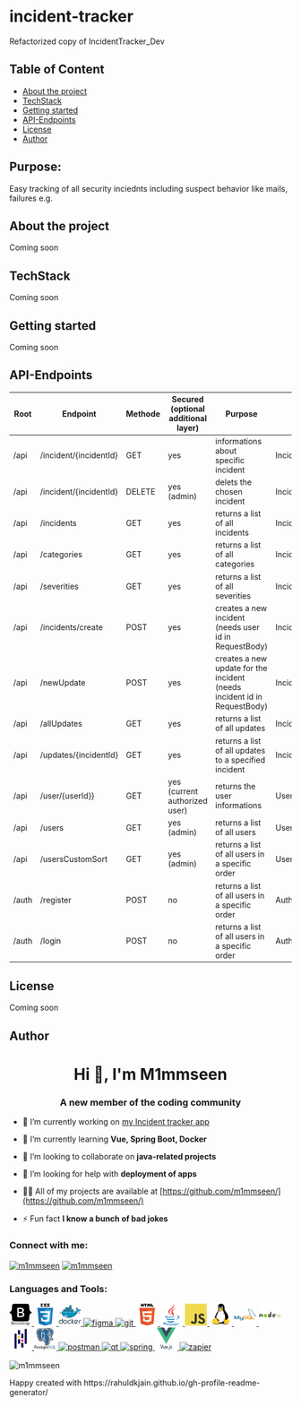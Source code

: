 # incident-tracker
Refactorized copy of IncidentTracker_Dev
## Table of Content
- [About the project](README.md#about-the-project)
- [TechStack](README.md#TechStack)
- [Getting started](README.md#getting-started)
- [API-Endpoints](README.md#api-endpoints)
- [License](README.md#license)
- [Author](README.md#author)



## Purpose: 
Easy tracking of all security inciednts including suspect behavior like mails, failures e.g.

## About the project
Coming soon

## TechStack

Coming soon

## Getting started

Coming soon

## API-Endpoints

  Root | Endpoint | Methode | Secured (optional additional layer) | Purpose | Controller |
| -------- | -------- | -------- | -------- | -------- |-------- |
| /api   | /incident/{incidentId}    | GET     |  yes    | informations about specific incident | IncidentController |
| /api    | /incident/{incidentId}     | DELETE     | yes (admin)     | delets the chosen incident | IncidentController |
| /api    | /incidents     | GET     | yes  | returns a list of all incidents | IncidentController |
| /api    | /categories     | GET     | yes  | returns a list of all categories | IncidentController |
| /api    | /severities     | GET     | yes  | returns a list of all severities | IncidentController |
| /api    | /incidents/create    | POST     | yes  | creates a new incident (needs user id in RequestBody) | IncidentController |
| /api    | /newUpdate     | POST     | yes  | creates a new update for the incident (needs incident id in RequestBody) | IncidentUpdatesController |
| /api    | /allUpdates     | GET     | yes  | returns a list of all updates | IncidentUpdatesController |
| /api    | /updates/{incidentId}     | GET     | yes  | returns a list of all updates to a specified incident | IncidentUpdatesController |
| /api    | /user/{userId}}     | GET     | yes (current authorized user) | returns the user informations | UserController |
| /api    | /users     | GET     | yes (admin)  | returns a list of all users | UserController |
| /api    | /usersCustomSort     | GET     | yes (admin)  | returns a list of all users in a specific order | UserController |
| /auth    | /register     | POST     | no  | returns a list of all users in a specific order | AuthenticationController |
| /auth    | /login   | POST     | no  | returns a list of all users in a specific order | AuthenticationController |


## License

Coming soon

## Author

<h1 align="center">Hi 👋, I'm M1mmseen</h1>
<h3 align="center">A new member of the coding community</h3>

- 🔭 I’m currently working on [my Incident tracker app](https://github.com/m1mmseen/incident-tracker/)

- 🌱 I’m currently learning **Vue, Spring Boot, Docker**

- 👯 I’m looking to collaborate on **java-related projects**

- 🤝 I’m looking for help with **deployment of apps**

- 👨‍💻 All of my projects are available at [https://github.com/m1mmseen/](https://github.com/m1mmseen/)

- ⚡ Fun fact **I know a bunch of bad jokes**

<h3 align="left">Connect with me:</h3>
<p align="left">
<a href="https://stackoverflow.com/users/m1mmseen" target="blank"><img align="center" src="https://raw.githubusercontent.com/rahuldkjain/github-profile-readme-generator/master/src/images/icons/Social/stack-overflow.svg" alt="m1mmseen" height="30" width="40" /></a>
<a href="https://www.leetcode.com/m1mmseen" target="blank"><img align="center" src="https://raw.githubusercontent.com/rahuldkjain/github-profile-readme-generator/master/src/images/icons/Social/leet-code.svg" alt="m1mmseen" height="30" width="40" /></a>
</p>

<h3 align="left">Languages and Tools:</h3>
<p align="left"> <a href="https://getbootstrap.com" target="_blank" rel="noreferrer"> <img src="https://raw.githubusercontent.com/devicons/devicon/master/icons/bootstrap/bootstrap-plain-wordmark.svg" alt="bootstrap" width="40" height="40"/> </a> <a href="https://www.w3schools.com/css/" target="_blank" rel="noreferrer"> <img src="https://raw.githubusercontent.com/devicons/devicon/master/icons/css3/css3-original-wordmark.svg" alt="css3" width="40" height="40"/> </a> <a href="https://www.docker.com/" target="_blank" rel="noreferrer"> <img src="https://raw.githubusercontent.com/devicons/devicon/master/icons/docker/docker-original-wordmark.svg" alt="docker" width="40" height="40"/> </a> <a href="https://www.figma.com/" target="_blank" rel="noreferrer"> <img src="https://www.vectorlogo.zone/logos/figma/figma-icon.svg" alt="figma" width="40" height="40"/> </a> <a href="https://git-scm.com/" target="_blank" rel="noreferrer"> <img src="https://www.vectorlogo.zone/logos/git-scm/git-scm-icon.svg" alt="git" width="40" height="40"/> </a> <a href="https://www.w3.org/html/" target="_blank" rel="noreferrer"> <img src="https://raw.githubusercontent.com/devicons/devicon/master/icons/html5/html5-original-wordmark.svg" alt="html5" width="40" height="40"/> </a> <a href="https://www.java.com" target="_blank" rel="noreferrer"> <img src="https://raw.githubusercontent.com/devicons/devicon/master/icons/java/java-original.svg" alt="java" width="40" height="40"/> </a> <a href="https://developer.mozilla.org/en-US/docs/Web/JavaScript" target="_blank" rel="noreferrer"> <img src="https://raw.githubusercontent.com/devicons/devicon/master/icons/javascript/javascript-original.svg" alt="javascript" width="40" height="40"/> </a> <a href="https://www.linux.org/" target="_blank" rel="noreferrer"> <img src="https://raw.githubusercontent.com/devicons/devicon/master/icons/linux/linux-original.svg" alt="linux" width="40" height="40"/> </a> <a href="https://www.mysql.com/" target="_blank" rel="noreferrer"> <img src="https://raw.githubusercontent.com/devicons/devicon/master/icons/mysql/mysql-original-wordmark.svg" alt="mysql" width="40" height="40"/> </a> <a href="https://nodejs.org" target="_blank" rel="noreferrer"> <img src="https://raw.githubusercontent.com/devicons/devicon/master/icons/nodejs/nodejs-original-wordmark.svg" alt="nodejs" width="40" height="40"/> </a> <a href="https://pandas.pydata.org/" target="_blank" rel="noreferrer"> <img src="https://raw.githubusercontent.com/devicons/devicon/2ae2a900d2f041da66e950e4d48052658d850630/icons/pandas/pandas-original.svg" alt="pandas" width="40" height="40"/> </a> <a href="https://www.postgresql.org" target="_blank" rel="noreferrer"> <img src="https://raw.githubusercontent.com/devicons/devicon/master/icons/postgresql/postgresql-original-wordmark.svg" alt="postgresql" width="40" height="40"/> </a> <a href="https://postman.com" target="_blank" rel="noreferrer"> <img src="https://www.vectorlogo.zone/logos/getpostman/getpostman-icon.svg" alt="postman" width="40" height="40"/> </a> <a href="https://www.qt.io/" target="_blank" rel="noreferrer"> <img src="https://upload.wikimedia.org/wikipedia/commons/0/0b/Qt_logo_2016.svg" alt="qt" width="40" height="40"/> </a> <a href="https://spring.io/" target="_blank" rel="noreferrer"> <img src="https://www.vectorlogo.zone/logos/springio/springio-icon.svg" alt="spring" width="40" height="40"/> </a> <a href="https://vuejs.org/" target="_blank" rel="noreferrer"> <img src="https://raw.githubusercontent.com/devicons/devicon/master/icons/vuejs/vuejs-original-wordmark.svg" alt="vuejs" width="40" height="40"/> </a> <a href="https://zapier.com" target="_blank" rel="noreferrer"> <img src="https://www.vectorlogo.zone/logos/zapier/zapier-icon.svg" alt="zapier" width="40" height="40"/> </a> </p>

<p><img align="center" src="https://github-readme-stats.vercel.app/api/top-langs?username=m1mmseen&show_icons=true&locale=en&layout=compact" alt="m1mmseen" /></p>

<p>Happy created with https://rahuldkjain.github.io/gh-profile-readme-generator/</p>
